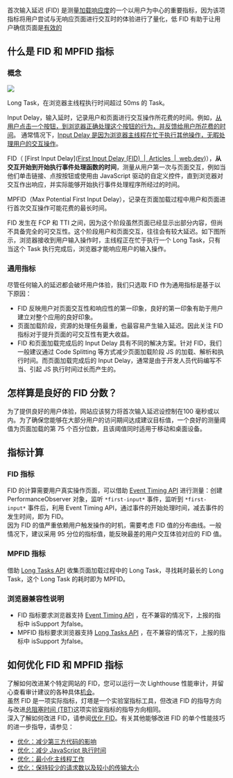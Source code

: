 首次输入延迟 (FID) 是测量[加载响应度](https://web.dev/user-centric-performance-metrics/#types-of-metrics)的一个以用户为中心的重要指标，因为该项指标将用户尝试与无响应页面进行交互时的体验进行了量化，低 FID 有助于让用户确信页面是[有效的](https://web.dev/user-centric-performance-metrics/#questions)

## 什么是 FID 和 MPFID 指标

### 概念

![](https://lf6-volc-editor.volccdn.com/obj/volcfe/sop-public/upload_8ac5e5936747e16e990a6d5f7c7b07b5)

Long Task，在浏览器主线程执行时间超过 50ms 的 Task。

Input Delay，输入延时，记录用户和页面进行交互操作所花费的时间。例如，<u>从用户点击一个按钮，到浏览器正确处理这个按钮的行为，并反馈给用户所花费的时间</u>。 通常情况下，<u>Input Delay 是因为浏览器主线程在忙于执行其他操作，无暇处理用户的交互操作</u>。

FID（ [First Input Delay]([First Input Delay (FID) &nbsp;|&nbsp; Articles &nbsp;|&nbsp; web.dev](https://web.dev/articles/fid))），**从交互开始到开始执行事件处理函数的时间**，测量从用户第一次与页面交互，例如当他们单击链接、点按按钮或使用由 JavaScript 驱动的自定义控件，直到浏览器对交互作出响应，并实际能够开始执行事件处理程序所经过的时间。

MPFID（Max Potential First Input Delay），记录在页面加载过程中用户和页面进行首次交互操作可能花费的最长时间。

FID 发生在 FCP 和 TTI 之间，因为这个阶段虽然页面已经显示出部分内容，但尚不具备完全的可交互性。这个阶段用户和页面交互，往往会有较大延迟。如下图所示，浏览器接收到用户输入操作时，主线程正在忙于执行一个 Long Task，只有当这个 Task 执行完成后，浏览器才能响应用户的输入操作。

### 通用指标

尽管任何输入的延迟都会破坏用户体验，我们只选取 FID 作为通用指标是基于以下原因：

- FID 反映用户对页面交互性和响应性的第一印象，良好的第一印象有助于用户建立对整个应用的良好印象。
- 页面加载阶段，资源的处理任务最重，也最容易产生输入延迟。因此关注 FID 指标对于提升页面的可交互性有更大收益。
- FID 和页面加载完成后的 Input Delay 具有不同的解决方案。针对 FID，我们一般建议通过 Code Splitting 等方式减少页面加载阶段 JS 的加载、解析和执行时间。而页面加载完成后的 Input Delay，通常是由于开发人员代码编写不当、引起 JS 执行时间过长而产生的。

## 怎样算是良好的 FID 分数？

为了提供良好的用户体验，网站应该努力将首次输入延迟设控制在100 毫秒或以内。为了确保您能够在大部分用户的访问期间达成建议目标值，一个良好的测量阈值为页面加载的第 75 个百分位数，且该阈值同时适用于移动和桌面设备。

## 指标计算

### FID 指标

FID 的计算需要用户真实操作页面，可以借助 [Event Timing API](https://wicg.github.io/event-timing) 进行测量：创建 PerformanceObserver 对象，监听 `*first-input*` 事件，监听到 `*first-input*` 事件后，利用 Event Timing API，通过事件的开始处理时间，减去事件的发生时间，即为 FID。  
因为 FID 的值严重依赖用户触发操作的时机，需要考虑 FID 值的分布曲线。一般情况下，建议采用 95 分位的指标值，能反映最差的用户交互体验对应的 FID 值。

### MPFID 指标

借助 [Long Tasks API](https://w3c.github.io/longtasks/) 收集页面加载过程中的 Long Task，寻找耗时最长的 Long Task，这个 Long Task 的耗时即为 MPFID。

### 浏览器兼容性说明

- FID 指标要求浏览器支持 [Event Timing API](https://wicg.github.io/event-timing) ，在不兼容的情况下，上报的指标中 isSupport 为false。
- MPFID 指标要求浏览器支持 [Long Tasks API](https://w3c.github.io/longtasks/) ，在不兼容的情况下，上报的指标中 isSupport 为false。

## 如何优化 FID 和 MPFID 指标

了解如何改进某个特定网站的 FID，您可以运行一次 Lighthouse 性能审计，并留心查看审计建议的各种具体[机会](https://web.dev/lighthouse-performance/#opportunities)。  
虽然 FID 是一项实际指标，灯塔是一个实验室指标工具，但改进 FID 的指导方向与改进[总阻塞时间 (TBT)](https://web.dev/tbt/)这项实验室指标的指导方向相同。  
深入了解如何改进 FID，请参阅[优化 FID](https://web.dev/optimize-fid/)。有关其他能够改进 FID 的单个性能技巧的进一步指导，请参见：

- [优化：减少第三方代码的影响](https://web.dev/third-party-summary/)
- [优化：减少 JavaScript 执行时间](https://web.dev/bootup-time/)
- [优化：最小化主线程工作](https://web.dev/mainthread-work-breakdown/)
- [优化：保持较少的请求数以及较小的传输大小](https://web.dev/resource-summary/)
